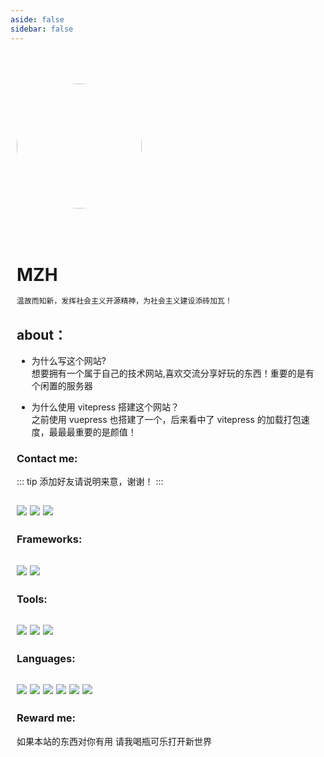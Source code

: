 ```yaml
---
aside: false
sidebar: false
---
```


<div class="about-me">
<img class="img" src="/avatar.png" />

# MZH <Badge type="tip" text="2000.06" /> <Badge type="warning" text="本科" /> <Badge type="danger" text="软件工程" />

```sh
温故而知新，发挥社会主义开源精神，为社会主义建设添砖加瓦！

```

<!-- 写一段代码 -->

## about：

- 为什么写这个网站?<br>
  想要拥有一个属于自己的技术网站,喜欢交流分享好玩的东西！重要的是有个闲置的服务器

* 为什么使用 vitepress 搭建这个网站？<br>
  之前使用 vuepress 也搭建了一个，后来看中了 vitepress 的加载打包速度，最最最重要的是颜值！

### Contact me:

::: tip
添加好友请说明来意，谢谢！
:::

<div class="flex">
  <img src="https://img.shields.io/badge/WeChat-euphoria--wzl-07C160?logo=wechat"/>
  <img src="https://img.shields.io/badge/QQ-484818696-3178c6?logo=tencentqq"/>
  <img src="https://img.shields.io/badge/gmail-484818696@qq.com-eb1923?logo=gmail"/>
</div>

### Frameworks:

<div class="flex">
 <img src="https://img.shields.io/badge/Vue.js-4FC08D?logo=Vue.js&logoColor=fff"/>
 <img src="https://img.shields.io/badge/Vitepress-4FC08D?logo=Vue.js&logoColor=fff"/>
</div>

### Tools:

<div class="flex">
 <img src="https://img.shields.io/badge/VS%20CODE-007ACC?logo=VisualStudioCode&logoColor=fff"/>
 <img src="https://img.shields.io/badge/chrome-red?logo=googlechrome&logoColor=fff"/>
 <img src="https://img.shields.io/badge/宝塔面板-6400aa?logo=bt&logoColor=fff"/>
</div>

### Languages:

<div class="flex">
 <img src="https://img.shields.io/badge/HTML5-E34F26?logo=HTML5&logoColor=fff"/>
 <img src="https://img.shields.io/badge/Sass-CC6699?logo=Sass&logoColor=fff"/>
 <img src="https://img.shields.io/badge/CSS3-1572B6?logo=CSS3&logoColor=fff"/>
 <img src="https://img.shields.io/badge/JavaScript-F7DF1E?logo=JavaScript&logoColor=333"/>
 <img src="https://img.shields.io/badge/TypeScript-3178C6?logo=TypeScript&logoColor=fff"/>
 <img src="https://img.shields.io/badge/markdown-000?logo=markdown&logoColor=fff"/>
</div>

### Reward me:

如果本站的东西对你有用 请我喝瓶可乐打开新世界

<!-- <div class="pay-flex">
  <img class="pay" src="https://euphoria-mzh-1306939841.cos.ap-hongkong.myqcloud.com/WeChat.jpg"/>
  <img class="pay" src="https://euphoria-mzh-1306939841.cos.ap-hongkong.myqcloud.com/Alipay.jpg"/>
</div> -->

</div>

<style>
  .about-me{
    margin:auto;
    padding : 0 10px ;
  }
  .img{
    height:200px;
    width:200px;
    margin:50px auto;
    border-radius:50%;
  }
  .center{
    text-align:center;
    font-size:20px;
    color:#10b981;
    margin-bottom:30px;
  }
  .context{
    display:flex;
    justify-content:center;
    margin:auto;
  }
  .context img{
    margin-right:20px;
  }
  .flex{
    display:flex;
    flex-wrap:wrap;
    padding: 15px 0 0; 
  }
  .flex img{
    margin-right:5px;
    margin-bottom:5px;
  }
  .pay-flex{
    display:flex;
    justify-content:space-around;
  }
  .pay{
    width:40%;
  }
</style>
